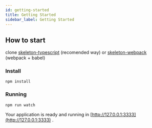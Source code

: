 ```yaml
---
id: getting-started
title: Getting Started
sidebar_label: Getting Started
---
```


## How to start
clone
[skeleton-typescript](https://github.com/ferrugemjs/skeleton-typescript) (recomended way) or [skeleton-webpack](https://github.com/ferrugemjs/skeleton-webpack) (webpack + babel)

### Install

``` npm
npm install
```

### Running

``` npm
npm run watch
```
Your application is ready and running in [http://127.0.0.1:3333](http://127.0.0.1:3333) .


